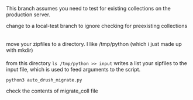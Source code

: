 
This branch assumes you need to test for existing collections on the production server.

change to a local-test branch to ignore checking for preexisting collections
######


move your zipfiles to a directory. I like /tmp/python (which i just made up with mkdir)
####

from this directory `ls /tmp/python >> input`
writes a list your sipfiles to the input file, which is used to feed arguments to the script.

`python3 auto_drush_migrate.py`

check the contents of migrate_coll file
